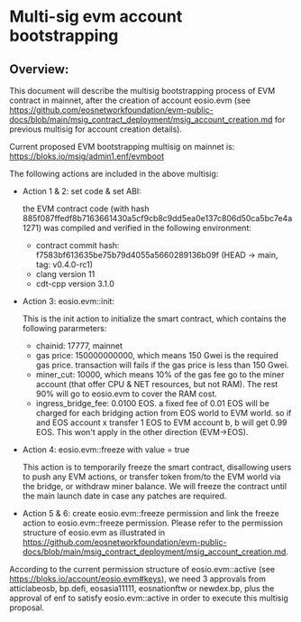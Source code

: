 <h1> Multi-sig evm account bootstrapping </h1>

<h2> Overview: </h2>

This document will describe the multisig bootstrapping process of EVM contract in mainnet, after the creation of account eosio.evm (see https://github.com/eosnetworkfoundation/evm-public-docs/blob/main/msig_contract_deployment/msig_account_creation.md for previous multisig for account creation details).

Current proposed EVM bootstrapping multisig on mainnet is: https://bloks.io/msig/admin1.enf/evmboot

The following actions are included in the above multisig:

- Action 1 & 2: set code & set ABI:

  the EVM contract code (with hash 885f087ffedf8b7163661430a5cf9cb8c9dd5ea0e137c806d50ca5bc7e4a1271) was compiled and verified in the following environment:

  - contract commit hash: f7583bf613635be75b79d4055a5660289136b09f (HEAD -> main, tag: v0.4.0-rc1)
  - clang version 11
  - cdt-cpp version 3.1.0
  
- Action 3: eosio.evm::init:
  
  This is the init action to initialize the smart contract, which contains the following pararmeters:
  - chainid: 17777, mainnet
  - gas price: 150000000000, which means 150 Gwei is the required gas price. transaction will fails if the gas price is less than 150 Gwei.
  - miner_cut: 10000, which means 10% of the gas fee go to the miner account (that offer CPU & NET resources, but not RAM). The rest 90% will go to eosio.evm to cover the RAM cost.
  - ingress_bridge_fee: 0.0100 EOS. a fixed fee of 0.01 EOS will be charged for each bridging action from EOS world to EVM world. so if and EOS account x transfer 1 EOS to EVM account b, b will get 0.99 EOS. This won't apply in the other direction (EVM->EOS).
  
- Action 4: eosio.evm::freeze with value = true

  This action is to temporarily freeze the smart contract, disallowing users to push any EVM actions, or transfer token from/to the EVM world via the bridge, or withdraw miner balance. We will freeze the contract until the main launch date in case any patches are required.
  
- Action 5 & 6: create eosio.evm::freeze permission and link the freeze action to eosio.evm::freeze permission. Please refer to the permission structure of eosio.evm as illustrated in https://github.com/eosnetworkfoundation/evm-public-docs/blob/main/msig_contract_deployment/msig_account_creation.md.

According to the current permission structure of eosio.evm::active (see https://bloks.io/account/eosio.evm#keys), we need 3 approvals from atticlabeosb, bp.defi, eosasia11111, eosnationftw or newdex.bp, plus the approval of enf to satisfy eosio.evm::active in order to execute this multisig proposal.



